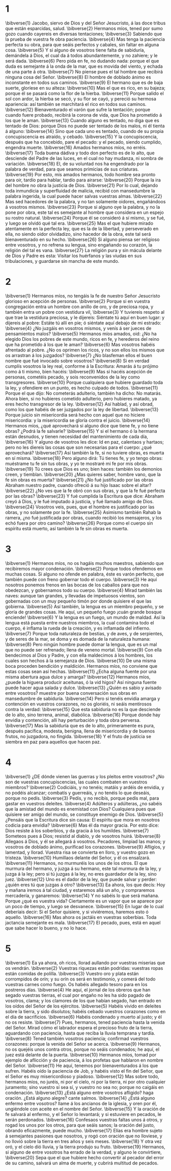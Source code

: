 # 1 
\bibverse{1} Jacobo, siervo de Dios y del Señor Jesucristo, á las doce tribus que están esparcidas, salud. \bibverse{2} Hermanos míos, tened por sumo gozo cuando cayereis en diversas tentaciones; \bibverse{3} Sabiendo que la prueba de vuestra fe obra paciencia. \bibverse{4} Mas tenga la paciencia perfecta su obra, para que seáis perfectos y cabales, sin faltar en alguna cosa. \bibverse{5} Y si alguno de vosotros tiene falta de sabiduría, demándela á Dios, el cual da á todos abundantemente, y no zahiere; y le será dada. \bibverse{6} Pero pida en fe, no dudando nada: porque el que duda es semejante á la onda de la mar, que es movida del viento, y echada de una parte á otra. \bibverse{7} No piense pues el tal hombre que recibirá ninguna cosa del Señor. \bibverse{8} El hombre de doblado ánimo es inconstante en todos sus caminos. \bibverse{9} El hermano que es de baja suerte, gloríese en su alteza: \bibverse{10} Mas el que es rico, en su bajeza; porque él se pasará como la flor de la hierba. \bibverse{11} Porque salido el sol con ardor, la hierba se secó, y su flor se cayó, y pereció su hermosa apariencia: así también se marchitará el rico en todos sus caminos. \bibverse{12} Bienaventurado el varón que sufre la tentación; porque cuando fuere probado, recibirá la corona de vida, que Dios ha prometido á los que le aman. \bibverse{13} Cuando alguno es tentado, no diga que es tentado de Dios: porque Dios no puede ser tentado de los malos, ni él tienta á alguno: \bibverse{14} Sino que cada uno es tentado, cuando de su propia concupiscencia es atraído, y cebado. \bibverse{15} Y la concupiscencia, después que ha concebido, pare el pecado: y el pecado, siendo cumplido, engendra muerte. \bibverse{16} Amados hermanos míos, no erréis. \bibverse{17} Toda buena dádiva y todo don perfecto es de lo alto, que desciende del Padre de las luces, en el cual no hay mudanza, ni sombra de variación. \bibverse{18} El, de su voluntad nos ha engendrado por la palabra de verdad, para que seamos primicias de sus criaturas. \bibverse{19} Por esto, mis amados hermanos, todo hombre sea pronto para oir, tardío para hablar, tardío para airarse: \bibverse{20} Porque la ira del hombre no obra la justicia de Dios. \bibverse{21} Por lo cual, dejando toda inmundicia y superfluidad de malicia, recibid con mansedumbre la palabra ingerida, la cual puede hacer salvas vuestras almas. \bibverse{22} Mas sed hacedores de la palabra, y no tan solamente oidores, engañándoos á vosotros mismos. \bibverse{23} Porque si alguno oye la palabra, y no la pone por obra, este tal es semejante al hombre que considera en un espejo su rostro natural. \bibverse{24} Porque él se consideró á sí mismo, y se fué, y luego se olvidó qué tal era. \bibverse{25} Mas el que hubiere mirado atentamente en la perfecta ley, que es la de la libertad, y perseverado en ella, no siendo oidor olvidadizo, sino hacedor de la obra, este tal será bienaventurado en su hecho. \bibverse{26} Si alguno piensa ser religioso entre vosotros, y no refrena su lengua, sino engañando su corazón, la religión del tal es vana. \bibverse{27} La religión pura y sin mácula delante de Dios y Padre es esta: Visitar los huérfanos y las viudas en sus tribulaciones, y guardarse sin mancha de este mundo. 

# 2 
\bibverse{1} Hermanos míos, no tengáis la fe de nuestro Señor Jesucristo glorioso en acepción de personas. \bibverse{2} Porque si en vuestra congregación entra un hombre con anillo de oro, y de preciosa ropa, y también entra un pobre con vestidura vil, \bibverse{3} Y tuviereis respeto al que trae la vestidura preciosa, y le dijereis: Siéntate tú aquí en buen lugar: y dijereis al pobre: Estáte tú allí en pie; ó siéntate aquí debajo de mi estrado: \bibverse{4} ¿No juzgáis en vosotros mismos, y venís á ser jueces de pensamientos malos? \bibverse{5} Hermanos míos amados, oid: ¿No ha elegido Dios los pobres de este mundo, ricos en fe, y herederos del reino que ha prometido á los que le aman? \bibverse{6} Mas vosotros habéis afrentado al pobre. ¿No os oprimen los ricos, y no son ellos los mismos que os arrastran á los juzgados? \bibverse{7} ¿No blasfeman ellos el buen nombre que fué invocado sobre vosotros? \bibverse{8} Si en verdad cumplís vosotros la ley real, conforme á la Escritura: Amarás á tu prójimo como á ti mismo, bien hacéis: \bibverse{9} Mas si hacéis acepción de personas, cometéis pecado, y sois reconvenidos de la ley como transgresores. \bibverse{10} Porque cualquiera que hubiere guardado toda la ley, y ofendiere en un punto, es hecho culpado de todos. \bibverse{11} Porque el que dijo: No cometerás adulterio, también ha dicho: No matarás. Ahora bien, si no hubieres cometido adulterio, pero hubieres matado, ya eres hecho transgresor de la ley. \bibverse{12} Así hablad, y así obrad, como los que habéis de ser juzgados por la ley de libertad. \bibverse{13} Porque juicio sin misericordia será hecho con aquel que no hiciere misericordia: y la misericordia se gloría contra el juicio. \bibverse{14} Hermanos míos, ¿qué aprovechará si alguno dice que tiene fe, y no tiene obras? ¿Podrá la fe salvarle? \bibverse{15} Y si el hermano ó la hermana están desnudos, y tienen necesidad del mantenimiento de cada día, \bibverse{16} Y alguno de vosotros les dice: Id en paz, calentaos y hartaos; pero no les diereis las cosas que son necesarias para el cuerpo: ¿qué aprovechará? \bibverse{17} Así también la fe, si no tuviere obras, es muerta en sí misma. \bibverse{18} Pero alguno dirá: Tú tienes fe, y yo tengo obras: muéstrame tu fe sin tus obras, y yo te mostraré mi fe por mis obras. \bibverse{19} Tú crees que Dios es uno; bien haces: también los demonios creen, y tiemblan. \bibverse{20} ¿Mas quieres saber, hombre vano, que la fe sin obras es muerta? \bibverse{21} ¿No fué justificado por las obras Abraham nuestro padre, cuando ofreció á su hijo Isaac sobre el altar? \bibverse{22} ¿No ves que la fe obró con sus obras, y que la fe fué perfecta por las obras? \bibverse{23} Y fué cumplida la Escritura que dice: Abraham creyó á Dios, y le fué imputado á justicia, y fué llamado amigo de Dios. \bibverse{24} Vosotros veis, pues, que el hombre es justificado por las obras, y no solamente por la fe. \bibverse{25} Asimismo también Rahab la ramera, ¿no fué justificada por obras, cuando recibió los mensajeros, y los echó fuera por otro camino? \bibverse{26} Porque como el cuerpo sin espíritu está muerto, así también la fe sin obras es muerta. 

# 3 
\bibverse{1} Hermanos míos, no os hagáis muchos maestros, sabiendo que recibiremos mayor condenación. \bibverse{2} Porque todos ofendemos en muchas cosas. Si alguno no ofende en palabra, éste es varón perfecto, que también puede con freno gobernar todo el cuerpo. \bibverse{3} He aquí nosotros ponemos frenos en las bocas de los caballos para que nos obedezcan, y gobernamos todo su cuerpo. \bibverse{4} Mirad también las naves: aunque tan grandes, y llevadas de impetuosos vientos, son gobernadas con un muy pequeño timón por donde quisiere el que las gobierna. \bibverse{5} Así también, la lengua es un miembro pequeño, y se gloría de grandes cosas. He aquí, un pequeño fuego ¡cuán grande bosque enciende! \bibverse{6} Y la lengua es un fuego, un mundo de maldad. Así la lengua está puesta entre nuestros miembros, la cual contamina todo el cuerpo, é inflama la rueda de la creación, y es inflamada del infierno. \bibverse{7} Porque toda naturaleza de bestias, y de aves, y de serpientes, y de seres de la mar, se doma y es domada de la naturaleza humana: \bibverse{8} Pero ningún hombre puede domar la lengua, que es un mal que no puede ser refrenado; llena de veneno mortal. \bibverse{9} Con ella bendecimos al Dios y Padre, y con ella maldecimos á los hombres, los cuales son hechos á la semejanza de Dios. \bibverse{10} De una misma boca proceden bendición y maldición. Hermanos míos, no conviene que estas cosas sean así hechas. \bibverse{11} ¿Echa alguna fuente por una misma abertura agua dulce y amarga? \bibverse{12} Hermanos míos, ¿puede la higuera producir aceitunas, ó la vid higos? Así ninguna fuente puede hacer agua salada y dulce. \bibverse{13} ¿Quién es sabio y avisado entre vosotros? muestre por buena conversación sus obras en mansedumbre de sabiduría. \bibverse{14} Pero si tenéis envidia amarga y contención en vuestros corazones, no os gloriéis, ni seáis mentirosos contra la verdad: \bibverse{15} Que esta sabiduría no es la que desciende de lo alto, sino terrena, animal, diabólica. \bibverse{16} Porque donde hay envidia y contención, allí hay perturbación y toda obra perversa. \bibverse{17} Mas la sabiduría que es de lo alto, primeramente es pura, después pacífica, modesta, benigna, llena de misericordia y de buenos frutos, no juzgadora, no fingida. \bibverse{18} Y el fruto de justicia se siembra en paz para aquellos que hacen paz. 

# 4 
\bibverse{1} ¿DE dónde vienen las guerras y los pleitos entre vosotros? ¿No son de vuestras concupiscencias, las cuales combaten en vuestros miembros? \bibverse{2} Codiciáis, y no tenéis; matáis y ardéis de envidia, y no podéis alcanzar; combatís y guerreáis, y no tenéis lo que deseáis, porque no pedís. \bibverse{3} Pedís, y no recibís, porque pedís mal, para gastar en vuestros deleites. \bibverse{4} Adúlteros y adúlteras, ¿no sabéis que la amistad del mundo es enemistad con Dios? Cualquiera pues que quisiere ser amigo del mundo, se constituye enemigo de Dios. \bibverse{5} ¿Pensáis que la Escritura dice sin causa: El espíritu que mora en nosotros codicia para envidia? \bibverse{6} Mas él da mayor gracia. Por esto dice: Dios resiste á los soberbios, y da gracia á los humildes. \bibverse{7} Someteos pues á Dios; resistid al diablo, y de vosotros huirá. \bibverse{8} Allegaos á Dios, y él se allegará á vosotros. Pecadores, limpiad las manos; y vosotros de doblado ánimo, purificad los corazones. \bibverse{9} Afligíos, y lamentad, y llorad. Vuestra risa se convierta en lloro, y vuestro gozo en tristeza. \bibverse{10} Humillaos delante del Señor, y él os ensalzará. \bibverse{11} Hermanos, no murmuréis los unos de los otros. El que murmura del hermano, y juzga á su hermano, este tal murmura de la ley, y juzga á la ley; pero si tú juzgas á la ley, no eres guardador de la ley, sino juez. \bibverse{12} Uno es el dador de la ley, que puede salvar y perder: ¿quién eres tú que juzgas á otro? \bibverse{13} Ea ahora, los que decís: Hoy y mañana iremos á tal ciudad, y estaremos allá un año, y compraremos mercadería, y ganaremos: \bibverse{14} Y no sabéis lo que será mañana. Porque ¿qué es vuestra vida? Ciertamente es un vapor que se aparece por un poco de tiempo, y luego se desvanece. \bibverse{15} En lugar de lo cual deberíais decir: Si el Señor quisiere, y si viviéremos, haremos esto ó aquello. \bibverse{16} Mas ahora os jactáis en vuestras soberbias. Toda jactancia semejante es mala. \bibverse{17} El pecado, pues, está en aquel que sabe hacer lo bueno, y no lo hace. 

# 5 
\bibverse{1} Ea ya ahora, oh ricos, llorad aullando por vuestras miserias que os vendrán. \bibverse{2} Vuestras riquezas están podridas: vuestras ropas están comidas de polilla. \bibverse{3} Vuestro oro y plata están corrompidos de orín; y su orín os será en testimonio, y comerá del todo vuestras carnes como fuego. Os habéis allegado tesoro para en los postreros días. \bibverse{4} He aquí, el jornal de los obreros que han segado vuestras tierras, el cual por engaño no les ha sido pagado de vosotros, clama; y los clamores de los que habían segado, han entrado en los oídos del Señor de los ejércitos. \bibverse{5} Habéis vivido en deleites sobre la tierra, y sido disolutos; habéis cebado vuestros corazones como en el día de sacrificios. \bibverse{6} Habéis condenado y muerto al justo; y él no os resiste. \bibverse{7} Pues, hermanos, tened paciencia hasta la venida del Señor. Mirad cómo el labrador espera el precioso fruto de la tierra, aguardando con paciencia, hasta que reciba la lluvia temprana y tardía. \bibverse{8} Tened también vosotros paciencia; confirmad vuestros corazones: porque la venida del Señor se acerca. \bibverse{9} Hermanos, no os quejéis unos contra otros, porque no seáis condenados; he aquí, el juez está delante de la puerta. \bibverse{10} Hermanos míos, tomad por ejemplo de aflicción y de paciencia, á los profetas que hablaron en nombre del Señor. \bibverse{11} He aquí, tenemos por bienaventurados á los que sufren. Habéis oído la paciencia de Job, y habéis visto el fin del Señor, que el Señor es muy misericordioso y piadoso. \bibverse{12} Mas sobre todo, hermanos míos, no juréis, ni por el cielo, ni por la tierra, ni por otro cualquier juramento; sino vuestro sí sea sí, y vuestro no sea no; porque no caigáis en condenación. \bibverse{13} ¿Está alguno entre vosotros afligido? haga oración. ¿Está alguno alegre? cante salmos. \bibverse{14} ¿Está alguno enfermo entre vosotros? llame á los ancianos de la iglesia, y oren por él, ungiéndole con aceite en el nombre del Señor. \bibverse{15} Y la oración de fe salvará al enfermo, y el Señor lo levantará; y si estuviere en pecados, le serán perdonados. \bibverse{16} Confesaos vuestras faltas unos á otros, y rogad los unos por los otros, para que seáis sanos; la oración del justo, obrando eficazmente, puede mucho. \bibverse{17} Elías era hombre sujeto á semejantes pasiones que nosotros, y rogó con oración que no lloviese, y no llovió sobre la tierra en tres años y seis meses. \bibverse{18} Y otra vez oró, y el cielo dió lluvia, y la tierra produjo su fruto. \bibverse{19} Hermanos, si alguno de entre vosotros ha errado de la verdad, y alguno le convirtiere, \bibverse{20} Sepa que el que hubiere hecho convertir al pecador del error de su camino, salvará un alma de muerte, y cubrirá multitud de pecados. 